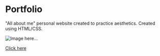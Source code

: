 # Portfolio

"All about me" personal website created to practice aesthetics. Created using HTML/CSS.

![Image here...](unnamed.png)

[Click here](http://moe.stuy.edu/~aruhee30/personalwebsite.html)
